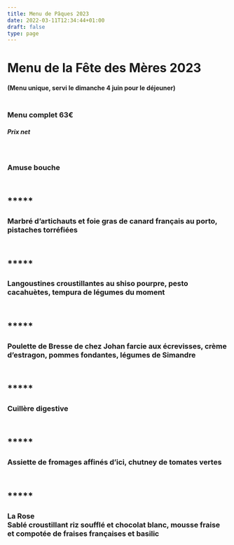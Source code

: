 ```yaml
---
title: Menu de Pâques 2023
date: 2022-03-11T12:34:44+01:00
draft: false
type: page
---
```



# Menu de la Fête des Mères 2023

#### (Menu unique, servi le dimanche 4 juin pour le déjeuner)

### <br/>Menu complet 63€

##### _Prix net_

<br/>

### Amuse bouche

## <br/>*****

### Marbré d’artichauts et foie gras de canard français au porto, pistaches torréfiées

## <br/> *****

### Langoustines croustillantes au shiso pourpre, pesto cacahuètes, tempura de légumes du moment

## <br/> *****

### Poulette de Bresse de chez Johan farcie aux écrevisses, crème d’estragon, pommes fondantes, légumes de Simandre

## <br/> *****

### Cuillère digestive

## <br/> *****

### Assiette de fromages affinés d’ici, chutney de tomates vertes

## <br/> *****

### La Rose<br />Sablé croustillant riz soufflé et chocolat blanc, mousse fraise et compotée de fraises françaises et basilic


<br/><br/><br/>